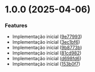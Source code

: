# 1.0.0 (2025-04-06)


### Features

* Implementação inicial ([9e77993](https://github.com/crisnao2/css_validator/commit/9e77993823aa897b968bfe3a40fcd2752f679dba))
* Implementação inicial ([3ec1bf6](https://github.com/crisnao2/css_validator/commit/3ec1bf6f1aea317beb5d2596d4f3fbed24d7af1e))
* Implementação inicial ([9b8773b](https://github.com/crisnao2/css_validator/commit/9b8773bcd2bf8f2e08c916b8be388e14080c94c6))
* Implementação inicial ([81cd982](https://github.com/crisnao2/css_validator/commit/81cd9826f035e69f1c6c6ca5126443d8428c9cb4))
* Implementação inicial ([d698fd6](https://github.com/crisnao2/css_validator/commit/d698fd63c86a7fef5e5a40c70fcbca91068e7895))
* Implementação inicial ([153b0f7](https://github.com/crisnao2/css_validator/commit/153b0f7a56b61919ca8f15b6b30937b2aab9e348))
